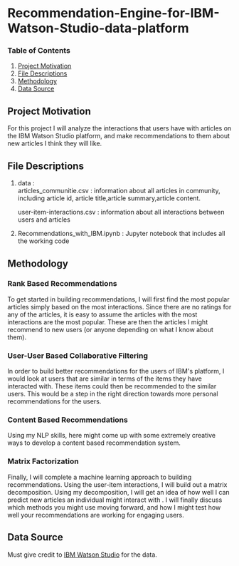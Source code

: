 # Recommendation-Engine-for-IBM-Watson-Studio-data-platform

### Table of Contents

1. [Project Motivation](#motivation)
2. [File Descriptions](#files)
3. [Methodology](#use)
4. [Data Source](#source)

## Project Motivation<a name="motivation"></a>

For this project I will analyze the interactions that users have with articles on the IBM Watson Studio platform, and make recommendations to them about new articles I think they will like. 


## File Descriptions <a name="files"></a>

1. data :   
   articles_communitie.csv : information about all articles in community, including article id, article title,article summary,article content.
   
   user-item-interactions.csv : information about all interactions between users and articles
   
2. Recommendations_with_IBM.ipynb : Jupyter notebook that includes all the working code
   

## Methodology<a name="use"></a>

### Rank Based Recommendations
To get started in building recommendations, I will first find the most popular articles simply based on the most interactions. Since there are no ratings for any of the articles, it is easy to assume the articles with the most interactions are the most popular. These are then the articles I might recommend to new users (or anyone depending on what I know about them).  

### User-User Based Collaborative Filtering
In order to build better recommendations for the users of IBM's platform, I would look at users that are similar in terms of the items they have interacted with. These items could then be recommended to the similar users. This would be a step in the right direction towards more personal recommendations for the users. 

### Content Based Recommendations
Using my NLP skills, here might come up with some extremely creative ways to develop a content based recommendation system. 

### Matrix Factorization
Finally, I will complete a machine learning approach to building recommendations. Using the user-item interactions, I will build out a matrix decomposition. Using my decomposition, I will get an idea of how well I can predict new articles an individual might interact with . I will finally discuss which methods you might use moving forward, and how I might test how well your recommendations are working for engaging users.


## Data Source<a name="source"></a>
Must give credit to [IBM Watson Studio](https://dataplatform.cloud.ibm.com/community?context=wdp) for the data.

